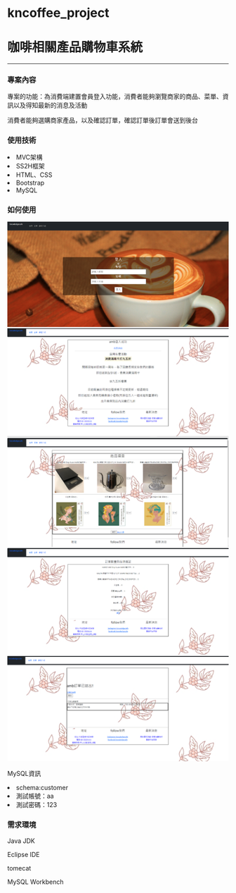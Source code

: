 # kncoffee_project
<h1>咖啡相關產品購物車系統</h1>
<hr>
<h3>專案內容</h3>
<p>專案的功能：為消費端建置會員登入功能，消費者能夠瀏覽商家的商品、菜單、資訊以及得知最新的消息及活動</p>
<p>消費者能夠選購商家產品，以及確認訂單，確認訂單後訂單會送到後台</p>
 

 <h3>使用技術</h3>
<li>MVC架構</li>
<li>SS2H框架</li>
<li>HTML、CSS</li>
<li>Bootstrap</li>
<li>MySQL</li>

<h3>如何使用</h3>

<img src="https://github.com/posidon53808/kncoffee_project/blob/main/screen_shot/login.png" alt="首頁" title="首頁">
<img src="https://github.com/posidon53808/kncoffee_project/blob/main/screen_shot/loginSuccess.png" alt="登入成功畫面" title="登入成功畫面">
<img src="https://github.com/posidon53808/kncoffee_project/blob/main/screen_shot/porder.png" alt="訂購" title="訂購"">
<img src="https://github.com/posidon53808/kncoffee_project/blob/main/screen_shot/confirm.png" alt="確認" title="確認">
<img src="https://github.com/posidon53808/kncoffee_project/blob/main/screen_shot/finish.png" alt="訂購完成" title="訂購完成">
<p>MySQL資訊</p>
 <li>schema:customer</li>
 <li>測試帳號：aa</li>
 <li>測試密碼：123</li>
 
 <h3>需求環境</h3>
  <p>Java JDK</p>
    <p>Eclipse IDE</p>
      <p>tomecat</p>
        <p>MySQL Workbench</p>
